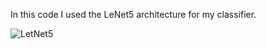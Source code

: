 In this code I used the LeNet5 architecture for my classifier. 

![LetNet5]("../../assets/LeNet5.png")